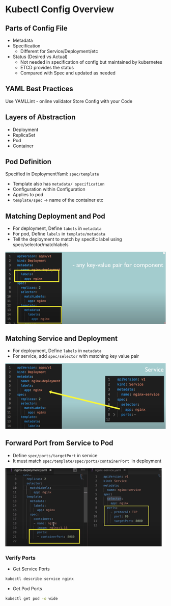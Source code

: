 # Kubectl Config Overview

## Parts of Config File

- Metadata
- Specification
    - Different for Service/Deployment/etc
- Status (Desired vs Actual)
	- Not needed in specification of config but maintained by kubernetes
	- ETCD provides the status
 	- Compared with Spec and updated as needed

## YAML Best Practices
Use YAMLLint - online validator
Store Config with your Code


## Layers of Abstraction
- Deployment
- ReplicaSet
- Pod
- Container

## Pod Definition
Specified in DeploymentYaml: `spec/template`
- Template also has `metadata/ specification`
- Configuration within Configuration
- Applies to pod
- `template/spec` -> name of the container etc

## Matching Deployment and Pod

- For deployment, Define `labels` in `metadata`
- For pod, Define `labels` in `template/metadata`
- Tell the deployment to match by specific label using spec/selector/matchlabels

![MatchPodAndDeployment](./images/MatchPodAndDeployment.png)



## Matching Service and Deployment

- For deployment, Define `labels` in `metadata`
- For service, add `spec/selector` with matching key value pair

![MatchServiceAndDeployment](./images/MatchServiceAndDeployment.png)


## Forward Port from Service to Pod

- Define `spec/ports/targetPort` in service
- It must match `spec/template/spec/ports/containerPort `in deployment

![ForwardPortFromServiceToPod](./images/ForwardPortFromServiceToPod.png)

### Verify Ports

- Get Service Ports
```sh
kubectl describe service nginx
```

- Get Pod Ports

```sh
kubectl get pod -o wide
``` 